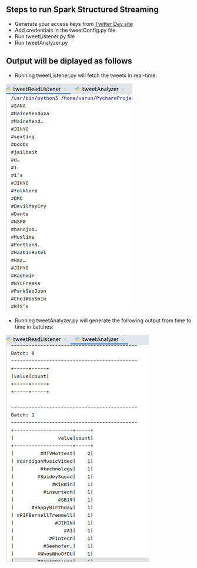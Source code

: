 ﻿## Steps to run Spark Structured Streaming

- Generate your access keys from [Twitter Dev site](apps.twitter.com)
- Add credentials in the tweetConfig.py file
- Run tweetListener.py file
- Run tweetAnalyzer.py

## Output will be diplayed as follows

- Running tweetListener.py will fetch the tweets in real-time:
<img src=Output/tweetListener.png height=”100” >

- Running tweetAnalyzer.py will generate the following output from time to time in batches:
<img src= Output/tweetAnalyzer.png height=”100” >
